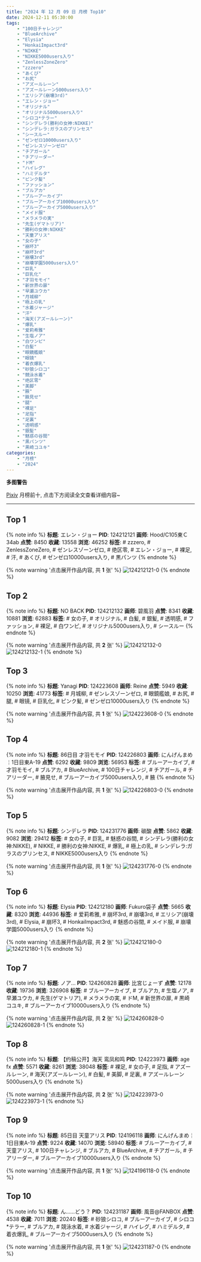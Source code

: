 ```yaml
---
title: "2024 年 12 月 09 日 月榜 Top10"
date: 2024-12-11 05:30:00
tags:
    - "100日チャレンジ"
    - "BlueArchive"
    - "Elysia"
    - "HonkaiImpact3rd"
    - "NIKKE"
    - "NIKKE5000users入り"
    - "ZenlessZoneZero"
    - "zzzero"
    - "あくび"
    - "お尻"
    - "アズールレーン"
    - "アズールレーン5000users入り"
    - "エリシア(崩壊3rd)"
    - "エレン・ジョー"
    - "オリジナル"
    - "オリジナル5000users入り"
    - "シロコ*テラー"
    - "シンデレラ(勝利の女神:NIKKE)"
    - "シンデレラ:ガラスのプリンセス"
    - "シースルー"
    - "ゼンゼロ10000users入り"
    - "ゼンレスゾーンゼロ"
    - "チアガール"
    - "チアリーダー"
    - "ドM"
    - "ハイレグ"
    - "ハミデルタ"
    - "ピンク髪"
    - "ファッション"
    - "ブルアカ"
    - "ブルーアーカイブ"
    - "ブルーアーカイブ10000users入り"
    - "ブルーアーカイブ5000users入り"
    - "メイド服"
    - "メラメラの実"
    - "先生(ゲマトリア)"
    - "勝利の女神:NIKKE"
    - "天童アリス"
    - "女の子"
    - "崩坏3"
    - "崩坏3rd"
    - "崩壊3rd"
    - "崩壊学園5000users入り"
    - "巨乳"
    - "巨乳化"
    - "才羽モモイ"
    - "新世界の扉"
    - "早瀬ユウカ"
    - "月城柳"
    - "極上の乳"
    - "水着ジャージ"
    - "汗"
    - "海天(アズールレーン)"
    - "爆乳"
    - "爱莉希雅"
    - "生塩ノア"
    - "白ワンピ"
    - "白髪"
    - "眼鏡艦娘"
    - "眼镜"
    - "着衣爆乳"
    - "砂狼シロコ"
    - "競泳水着"
    - "绝区零"
    - "美脚"
    - "腋"
    - "腋見せ"
    - "腿"
    - "裸足"
    - "足指"
    - "足裏"
    - "透明感"
    - "銀髪"
    - "魅惑の谷間"
    - "黒パンツ"
    - "黒崎コユキ"
categories:
    - "月榜"
    - "2024"
---
```


<i class="fa fa-triangle-exclamation"></i>**多图警告**<i class="fa fa-triangle-exclamation"></i>

[Pixiv](https://www.pixiv.net/) 月榜前十, 点击下方阅读全文查看详细内容~

<!-- more -->

---

## Top 1

{% note info %}
**标题**: エレン・ジョー
**PID**: 124212121 **画师**: Hood/C105東Ｃ34ab
**点赞**: 8450 **收藏**: 13558 **浏览**: 46252
**标签**: # zzzero, # ZenlessZoneZero, # ゼンレスゾーンゼロ, # 绝区零, # エレン・ジョー, # 裸足, # 汗, # あくび, # ゼンゼロ10000users入り, # 黒パンツ
{% endnote %}

{% note warning '点击展开作品内容, 共 **1** 张' %}
![124212121-0](https://i.pixiv.re/img-original/img/2024/11/12/00/00/32/124212121_p0.png)
{% endnote %}

## Top 2

{% note info %}
**标题**: NO BACK
**PID**: 124212132 **画师**: 碧風羽
**点赞**: 8341 **收藏**: 10881 **浏览**: 62883
**标签**: # 女の子, # オリジナル, # 白髪, # 銀髪, # 透明感, # ファッション, # 裸足, # 白ワンピ, # オリジナル5000users入り, # シースルー
{% endnote %}

{% note warning '点击展开作品内容, 共 **2** 张' %}
![124212132-0](https://i.pixiv.re/img-original/img/2024/11/12/00/00/34/124212132_p0.jpg)
![124212132-1](https://i.pixiv.re/img-original/img/2024/11/12/00/00/34/124212132_p1.jpg)
{% endnote %}

## Top 3

{% note info %}
**标题**: Yanagi
**PID**: 124223608 **画师**: Reine
**点赞**: 5949 **收藏**: 10250 **浏览**: 41773
**标签**: # 月城柳, # ゼンレスゾーンゼロ, # 眼鏡艦娘, # お尻, # 腿, # 眼镜, # 巨乳化, # ピンク髪, # ゼンゼロ10000users入り
{% endnote %}

{% note warning '点击展开作品内容, 共 **1** 张' %}
![124223608-0](https://i.pixiv.re/img-original/img/2024/11/12/12/05/49/124223608_p0.jpg)
{% endnote %}

## Top 4

{% note info %}
**标题**: 86日目 才羽モモイ
**PID**: 124226803 **画师**: にんげんまめ￤1日目東A-19
**点赞**: 6292 **收藏**: 9809 **浏览**: 56953
**标签**: # ブルーアーカイブ, # 才羽モモイ, # ブルアカ, # BlueArchive, # 100日チャレンジ, # チアガール, # チアリーダー, # 腋見せ, # ブルーアーカイブ5000users入り, # 腋
{% endnote %}

{% note warning '点击展开作品内容, 共 **1** 张' %}
![124226803-0](https://i.pixiv.re/img-original/img/2024/11/12/15/28/44/124226803_p0.png)
{% endnote %}

## Top 5

{% note info %}
**标题**: シンデレラ
**PID**: 124231776 **画师**: 碳酸
**点赞**: 5862 **收藏**: 9082 **浏览**: 29412
**标签**: # 女の子, # 巨乳, # 魅惑の谷間, # シンデレラ(勝利の女神:NIKKE), # NIKKE, # 勝利の女神:NIKKE, # 爆乳, # 極上の乳, # シンデレラ:ガラスのプリンセス, # NIKKE5000users入り
{% endnote %}

{% note warning '点击展开作品内容, 共 **1** 张' %}
![124231776-0](https://i.pixiv.re/img-original/img/2024/11/12/19/19/14/124231776_p0.jpg)
{% endnote %}

## Top 6

{% note info %}
**标题**: Elysia
**PID**: 124212180 **画师**: Fukuro袋子
**点赞**: 5665 **收藏**: 8320 **浏览**: 44936
**标签**: # 爱莉希雅, # 崩坏3rd, # 崩壊3rd, # エリシア(崩壊3rd), # Elysia, # 崩坏3, # HonkaiImpact3rd, # 魅惑の谷間, # メイド服, # 崩壊学園5000users入り
{% endnote %}

{% note warning '点击展开作品内容, 共 **2** 张' %}
![124212180-0](https://i.pixiv.re/img-original/img/2024/11/12/00/00/45/124212180_p0.jpg)
![124212180-1](https://i.pixiv.re/img-original/img/2024/11/12/00/00/45/124212180_p1.jpg)
{% endnote %}

## Top 7

{% note info %}
**标题**: ノア…
**PID**: 124260828 **画师**: 比宮じょーず
**点赞**: 12178 **收藏**: 19736 **浏览**: 326908
**标签**: # ブルーアーカイブ, # ブルアカ, # 生塩ノア, # 早瀬ユウカ, # 先生(ゲマトリア), # メラメラの実, # ドM, # 新世界の扉, # 黒崎コユキ, # ブルーアーカイブ10000users入り
{% endnote %}

{% note warning '点击展开作品内容, 共 **2** 张' %}
![124260828-0](https://i.pixiv.re/img-original/img/2024/11/13/19/19/01/124260828_p0.png)
![124260828-1](https://i.pixiv.re/img-original/img/2024/11/13/19/19/01/124260828_p1.png)
{% endnote %}

## Top 8

{% note info %}
**标题**: 【约稿公开】海天 鸾凤和鸣
**PID**: 124223973 **画师**: age fx
**点赞**: 5571 **收藏**: 8261 **浏览**: 38048
**标签**: # 裸足, # 女の子, # 足指, # アズールレーン, # 海天(アズールレーン), # 白髪, # 美脚, # 足裏, # アズールレーン5000users入り
{% endnote %}

{% note warning '点击展开作品内容, 共 **2** 张' %}
![124223973-0](https://i.pixiv.re/img-original/img/2024/11/12/12/23/15/124223973_p0.png)
![124223973-1](https://i.pixiv.re/img-original/img/2024/11/12/12/23/15/124223973_p1.png)
{% endnote %}

## Top 9

{% note info %}
**标题**: 85日目 天童アリス
**PID**: 124196118 **画师**: にんげんまめ￤1日目東A-19
**点赞**: 9224 **收藏**: 14070 **浏览**: 58940
**标签**: # ブルーアーカイブ, # 天童アリス, # 100日チャレンジ, # ブルアカ, # BlueArchive, # チアガール, # チアリーダー, # ブルーアーカイブ10000users入り
{% endnote %}

{% note warning '点击展开作品内容, 共 **1** 张' %}
![124196118-0](https://i.pixiv.re/img-original/img/2024/11/11/15/43/50/124196118_p0.png)
{% endnote %}

## Top 10

{% note info %}
**标题**: ん……どう？
**PID**: 124231187 **画师**: 風音@FANBOX
**点赞**: 4538 **收藏**: 7011 **浏览**: 20240
**标签**: # 砂狼シロコ, # ブルーアーカイブ, # シロコ*テラー, # ブルアカ, # 競泳水着, # 水着ジャージ, # ハイレグ, # ハミデルタ, # 着衣爆乳, # ブルーアーカイブ5000users入り
{% endnote %}

{% note warning '点击展开作品内容, 共 **1** 张' %}
![124231187-0](https://i.pixiv.re/img-original/img/2024/11/12/19/00/06/124231187_p0.jpg)
{% endnote %}
